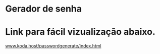 
# Gerador de senha
# Link para fácil vizualização abaixo.
www.koda.host/passwordgenerate/index.html
